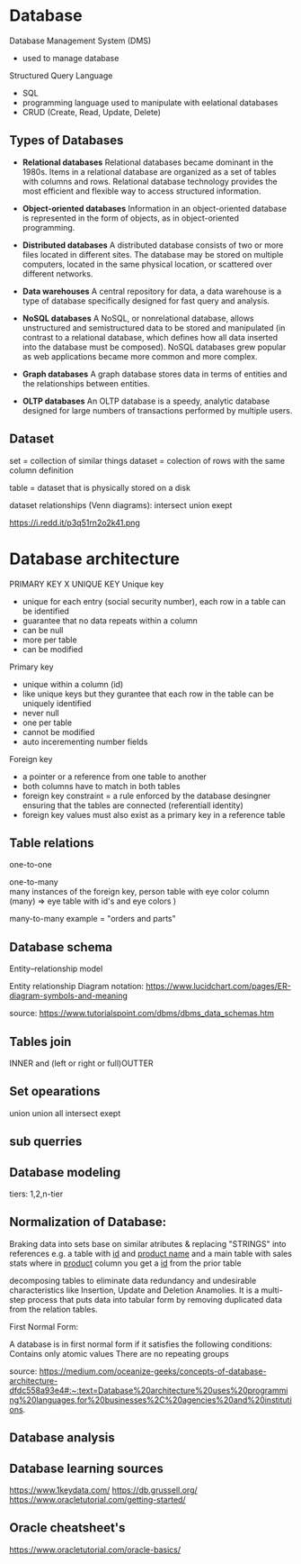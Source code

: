 # Database

Database Management System (DMS)
  - used to manage database 

Structured Query Language 
  - SQL
  - programming language used to manipulate with eelational databases
  - CRUD (Create, Read, Update, Delete)

## Types of Databases 

- <b>Relational databases</b> Relational databases became dominant in the 1980s. Items in a relational database are organized as a set of tables with columns and rows. Relational database technology provides the most efficient and flexible way to access structured information.

- <b>Object-oriented databases</b> Information in an object-oriented database is represented in the form of objects, as in object-oriented programming.

- <b>Distributed databases</b> A distributed database consists of two or more files located in different sites. The database may be stored on multiple computers, located in the same physical location, or scattered over different networks.

- <b>Data warehouses</b> A central repository for data, a data warehouse is a type of database specifically designed for fast query and analysis.

- <b>NoSQL databases</b> A NoSQL, or nonrelational database, allows unstructured and semistructured data to be stored and manipulated (in contrast to a relational database, which defines how all data inserted into the database must be composed). NoSQL databases grew popular as web applications became more common and more complex.

- <b>Graph databases</b> A graph database stores data in terms of entities and the relationships between entities.

- <b>OLTP databases</b> An OLTP database is a speedy, analytic database designed for large numbers of transactions performed by multiple users.

## Dataset
set = collection of similar things 
dataset = colection of rows with the same column definition

table = dataset that is physically stored on a disk

dataset relationships (Venn diagrams):
intersect 
union 
exept 

https://i.redd.it/p3q51rn2o2k41.png

# Database architecture 

PRIMARY KEY X UNIQUE KEY
Unique key
- unique for each entry (social security number), each row in a table can be identified
- guarantee that no data repeats within a column 
- can be null     
- more per table
- can be modified 

Primary key
- unique within a column (id)
- like unique keys but they gurantee that each row in the table can be uniquely identified
- never null 
- one per table 
- cannot be modified 
- auto incerementing number fields 

Foreign key 
- a pointer or a reference from one table to another
- both columns have to match in both tables 
- foreign key constraint = a rule enforced by the database desingner ensuring that the tables are connected (referentiall identity)
- foreign key values must also exist as a primary key in a reference table  

## Table relations 
one-to-one

one-to-many  
many instances of the foreign key, person table with eye color column (many) => eye table with id's and eye colors )

many-to-many
example = "orders and parts"

## Database schema


Entity–relationship model

Entity relationship Diagram notation: 
https://www.lucidchart.com/pages/ER-diagram-symbols-and-meaning

source: https://www.tutorialspoint.com/dbms/dbms_data_schemas.htm

## Tables join 
INNER and (left or right or full)OUTTER

## Set opearations
union
union all 
intersect 
exept

## sub querries



## Database modeling

tiers: 1,2,n-tier 

## Normalization of Database:
Braking data into sets base on similar atributes & replacing "STRINGS" into references e.g. a table with <u>id</u> and <u>product name</u> and a main table with sales stats where in <u>product</u> column you get a <u>id</u> from the prior table

decomposing tables to eliminate data redundancy and undesirable characteristics like Insertion, Update and Deletion Anamolies. It is a multi-step process that puts data into tabular form by removing duplicated data from the relation tables.

First Normal Form:

A database is in first normal form if it satisfies the following conditions:
Contains only atomic values
There are no repeating groups

source: https://medium.com/oceanize-geeks/concepts-of-database-architecture-dfdc558a93e4#:~:text=Database%20architecture%20uses%20programming%20languages,for%20businesses%2C%20agencies%20and%20institutions.

## Database analysis



## Database learning sources
https://www.1keydata.com/
https://db.grussell.org/
https://www.oracletutorial.com/getting-started/

## Oracle cheatsheet's
https://www.oracletutorial.com/oracle-basics/


